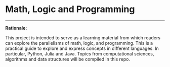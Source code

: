 # Math, Logic and Programming
****
**Rationale:**

This project is intended to serve as a learning material from which readers can explore the parallelisms of math, logic, and programming. 
This is a practical guide to explore and express concepts in different languages. In particular, Python, Julia and Java. Topics from computational sciences, algorithms and data structures will be compiled in this repo. 
